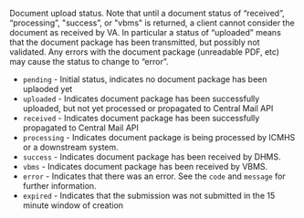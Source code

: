 Document upload status. Note that until a document status of
“received”, “processing”, "success”, or "vbms" is returned, a client
cannot consider the document as received by VA. In particular a
status of “uploaded” means that the document package has been
transmitted, but possibly not validated. Any errors with the
document package (unreadable PDF, etc) may cause the status to
change to “error”.

* `pending` - Initial status, indicates no document package has been uplaoded yet
* `uploaded` - Indicates document package has been successfully uploaded, but not yet processed or propagated to Central Mail API
* `received` - Indicates document package has been successfully propagated to Central Mail API
* `processing` - Indicates document package is being processed by ICMHS or a downstream system.
* `success` - Indicates document package has been received by DHMS.
* `vbms` - Indicates document package has been received by VBMS.
* `error` - Indicates that there was an error. See the `code` and `message` for further information.
* `expired` - Indicates that the submission was not submitted in the 15 minute window of creation
